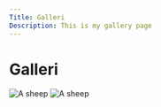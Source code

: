 ```yaml
---
Title: Galleri
Description: This is my gallery page
---
```


Galleri
==========================

<div class="gallery">

<picture>
    <img src="%assets_url%/img/sheep.jpg" alt="A sheep">
</picture>

<picture>
    <source media="(min-width: 668px)" srcset="%base_url%/image/sheep.jpg">
    <img src="%base_url%/image/sheep.jpg&w=667" alt="A sheep">
</picture>
</div>
